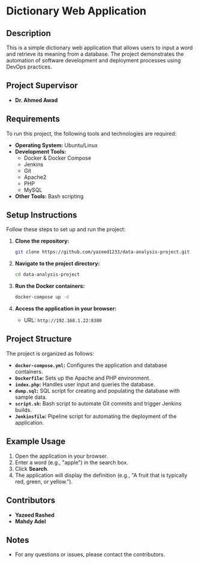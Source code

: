 # Dictionary Web Application

## Description
This is a simple dictionary web application that allows users to input a word and retrieve its meaning from a database. The project demonstrates the automation of software development and deployment processes using DevOps practices. 

## Project Supervisor
- **Dr. Ahmed Awad**

## Requirements
To run this project, the following tools and technologies are required:
- **Operating System:** Ubuntu/Linux
- **Development Tools:**
  - Docker & Docker Compose
  - Jenkins
  - Git
  - Apache2
  - PHP
  - MySQL
- **Other Tools:** Bash scripting

## Setup Instructions
Follow these steps to set up and run the project:

1. **Clone the repository:**
   ```bash
   git clone https://github.com/yazeed1233/data-analysis-project.git
   ```

2. **Navigate to the project directory:**
   ```bash
   cd data-analysis-project
   ```

3. **Run the Docker containers:**
   ```bash
   docker-compose up -d
   ```

4. **Access the application in your browser:**
   - URL: `http://192.168.1.22:8380`

## Project Structure
The project is organized as follows:

- **`docker-compose.yml`:** Configures the application and database containers.
- **`Dockerfile`:** Sets up the Apache and PHP environment.
- **`index.php`:** Handles user input and queries the database.
- **`dump.sql`:** SQL script for creating and populating the database with sample data.
- **`script.sh`:** Bash script to automate Git commits and trigger Jenkins builds.
- **`Jenkinsfile`:** Pipeline script for automating the deployment of the application.

## Example Usage
1. Open the application in your browser.
2. Enter a word (e.g., "apple") in the search box.
3. Click **Search**.
4. The application will display the definition (e.g., "A fruit that is typically red, green, or yellow.").

## Contributors
- **Yazeed Rashed**
- **Mahdy Adel**

## Notes
- For any questions or issues, please contact the contributors.
